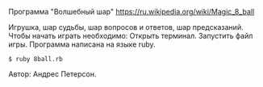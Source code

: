 Программа "Волшебный шар"
https://ru.wikipedia.org/wiki/Magic_8_ball

Игрушка, шар судьбы, шар вопросов и ответов, шар предсказаний.
Чтобы начать играть необходимо: Открыть терминал. Запустить файл игры.
Программа написана на языке ruby.
```
$ ruby 8ball.rb
```

Автор: Андрес Петерсон.

